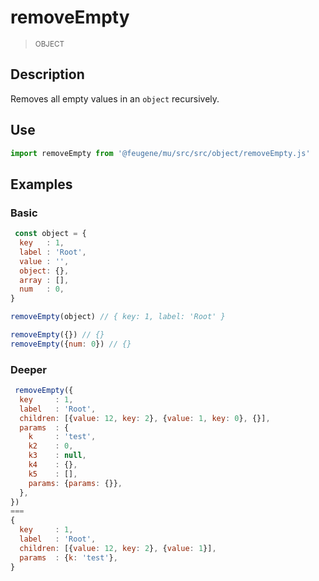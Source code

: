 # removeEmpty

> <small>OBJECT</small>

## Description

Removes all empty values in an `object` recursively.

## Use

```js
import removeEmpty from '@feugene/mu/src/src/object/removeEmpty.js'
```

## Examples

### Basic

```js
 const object = {
  key   : 1,
  label : 'Root',
  value : '',
  object: {},
  array : [],
  num   : 0,
}

removeEmpty(object) // { key: 1, label: 'Root' }

removeEmpty({}) // {}
removeEmpty({num: 0}) // {}
```

### Deeper

```js
 removeEmpty({
  key     : 1,
  label   : 'Root',
  children: [{value: 12, key: 2}, {value: 1, key: 0}, {}],
  params  : {
    k     : 'test',
    k2    : 0,
    k3    : null,
    k4    : {},
    k5    : [],
    params: {params: {}},
  },
})
===
{
  key     : 1,
  label   : 'Root',
  children: [{value: 12, key: 2}, {value: 1}],
  params  : {k: 'test'},
}
```
